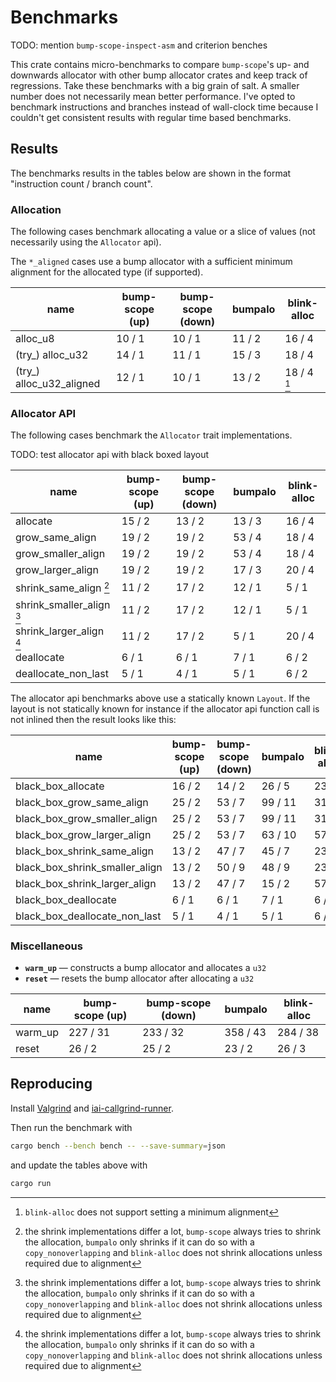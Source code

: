 # Benchmarks

TODO: mention `bump-scope-inspect-asm` and criterion benches

This crate contains micro-benchmarks to compare `bump-scope`'s up- and downwards allocator with other bump allocator crates and keep track of regressions. Take these benchmarks with a big grain of salt. A smaller number does not necessarily mean better performance. I've opted to benchmark instructions and branches instead of wall-clock time because I couldn't get consistent results with regular time based benchmarks.

## Results

The benchmarks results in the tables below are shown in the format "instruction count / branch count".

### Allocation

The following cases benchmark allocating a value or a slice of values (not necessarily using the `Allocator` api).

The `*_aligned` cases use a bump allocator with a sufficient minimum alignment for the allocated type (if supported).

<!-- alloc table start -->

| name                     | bump-scope (up) | bump-scope (down) | bumpalo | blink-alloc |
| ------------------------ | --------------- | ----------------- | ------- | ----------- |
| alloc_u8                 | 10 / 1          | 10 / 1            | 11 / 2  | 16 / 4      |
| (try_) alloc_u32         | 14 / 1          | 11 / 1            | 15 / 3  | 18 / 4      |
| (try_) alloc_u32_aligned | 12 / 1          | 10 / 1            | 13 / 2  | 18 / 4 [^1] |


<!-- alloc table end -->

### Allocator API

The following cases benchmark the `Allocator` trait implementations. 

TODO: test allocator api with black boxed layout

<!-- allocator_api table start -->

| name                      | bump-scope (up) | bump-scope (down) | bumpalo | blink-alloc |
| ------------------------- | --------------- | ----------------- | ------- | ----------- |
| allocate                  | 15 / 2          | 13 / 2            | 13 / 3  | 16 / 4      |
| grow_same_align           | 19 / 2          | 19 / 2            | 53 / 4  | 18 / 4      |
| grow_smaller_align        | 19 / 2          | 19 / 2            | 53 / 4  | 18 / 4      |
| grow_larger_align         | 19 / 2          | 19 / 2            | 17 / 3  | 20 / 4      |
| shrink_same_align [^2]    | 11 / 2          | 17 / 2            | 12 / 1  | 5 / 1       |
| shrink_smaller_align [^2] | 11 / 2          | 17 / 2            | 12 / 1  | 5 / 1       |
| shrink_larger_align [^2]  | 11 / 2          | 17 / 2            | 5 / 1   | 20 / 4      |
| deallocate                | 6 / 1           | 6 / 1             | 7 / 1   | 6 / 2       |
| deallocate_non_last       | 5 / 1           | 4 / 1             | 5 / 1   | 6 / 2       |


<!-- allocator_api table end -->

The allocator api benchmarks above use a statically known `Layout`. If the layout is not statically known for instance if the
allocator api function call is not inlined then the result looks like this:

<!-- black_box_allocator_api table start -->

| name                           | bump-scope (up) | bump-scope (down) | bumpalo | blink-alloc |
| ------------------------------ | --------------- | ----------------- | ------- | ----------- |
| black_box_allocate             | 16 / 2          | 14 / 2            | 26 / 5  | 23 / 4      |
| black_box_grow_same_align      | 25 / 2          | 53 / 7            | 99 / 11 | 31 / 6      |
| black_box_grow_smaller_align   | 25 / 2          | 53 / 7            | 99 / 11 | 31 / 6      |
| black_box_grow_larger_align    | 25 / 2          | 53 / 7            | 63 / 10 | 57 / 9      |
| black_box_shrink_same_align    | 13 / 2          | 47 / 7            | 45 / 7  | 23 / 3      |
| black_box_shrink_smaller_align | 13 / 2          | 50 / 9            | 48 / 9  | 23 / 3      |
| black_box_shrink_larger_align  | 13 / 2          | 47 / 7            | 15 / 2  | 57 / 9      |
| black_box_deallocate           | 6 / 1           | 6 / 1             | 7 / 1   | 6 / 2       |
| black_box_deallocate_non_last  | 5 / 1           | 4 / 1             | 5 / 1   | 6 / 2       |


<!-- black_box_allocator_api table end -->

### Miscellaneous

- **`warm_up`** —  constructs a bump allocator and allocates a `u32`
- **`reset`** —  resets the bump allocator after allocating a `u32`

<!-- misc table start -->

| name    | bump-scope (up) | bump-scope (down) | bumpalo  | blink-alloc |
| ------- | --------------- | ----------------- | -------- | ----------- |
| warm_up | 227 / 31        | 233 / 32          | 358 / 43 | 284 / 38    |
| reset   | 26 / 2          | 25 / 2            | 23 / 2   | 26 / 3      |


<!-- misc table end -->

[^1]: `blink-alloc` does not support setting a minimum alignment
[^2]: the shrink implementations differ a lot, `bump-scope` always tries to shrink the allocation, `bumpalo` only shrinks if it can do so with a `copy_nonoverlapping` and `blink-alloc` does not shrink allocations unless required due to alignment

## Reproducing

Install [Valgrind](https://iai-callgrind.github.io/iai-callgrind/latest/html/installation/prerequisites.html) and [iai-callgrind-runner](https://iai-callgrind.github.io/iai-callgrind/latest/html/installation/iai_callgrind.html).

Then run the benchmark with
```bash
cargo bench --bench bench -- --save-summary=json
```
and update the tables above with
```bash
cargo run
```